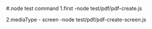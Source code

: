 #.node test command
 1.first
  -node test/pdf/pdf-create.js

 2.mediaType - screen
  -node test/pdf/pdf-create-screen.js

